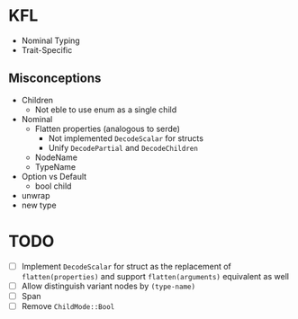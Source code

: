 # KFL

- Nominal Typing
- Trait-Specific

## Misconceptions

- Children
  - Not eble to use enum as a single child
- Nominal
  - Flatten properties (analogous to serde)
    - Not implemented `DecodeScalar` for structs
    - Unify `DecodePartial` and `DecodeChildren`
  - NodeName
  - TypeName
- Option vs Default
  - bool child
- unwrap
- new type

# TODO

- [ ] Implement `DecodeScalar` for struct as the replacement of `flatten(properties)` and support `flatten(arguments)` equivalent as well
- [ ] Allow distinguish variant nodes by `(type-name)`
- [ ] Span
- [ ] Remove `ChildMode::Bool`
